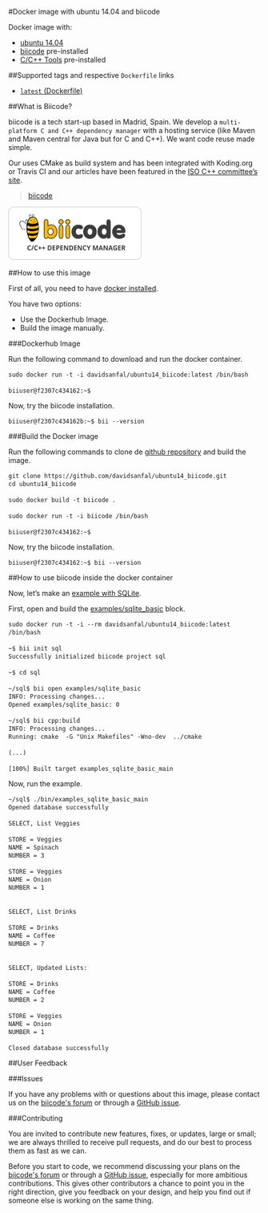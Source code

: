 #Docker image with ubuntu 14.04 and biicode

Docker image with:

*  [ubuntu 14.04](https://registry.hub.docker.com/_/ubuntu/)
*  [biicode](https://www.biicode.com/) pre-installed
*  [C/C++ Tools](http://docs.biicode.com/c++/installation.html#install-c-c-tools) pre-installed

##Supported tags and respective `Dockerfile` links

*  [`latest` (Dockerfile)](https://github.com/davidsanfal/ubuntu14_biicode/blob/master/Dockerfile)

##What is Biicode?

biicode is a tech start-up based in Madrid, Spain. We develop a `multi-platform C and C++ dependency manager` with a hosting service (like Maven and Maven central for Java but for C and C++). We want code reuse made simple.

Our uses CMake as build system and has been integrated with Koding.org or Travis CI and our articles have been featured in the [ISO C++ committee’s site](http://isocpp.org/blog/2014/09/zeromq-biicode).

> [biicode](https://www.biicode.com/)

![biicode](https://raw.githubusercontent.com/davidsanfal/ubuntu14_biicode/master/docs/biicode-logo.png)

##How to use this image

First of all, you need to have [docker installed](https://docs.docker.com/installation/#installation).

You have two options:

*  Use the Dockerhub Image.
*  Build the image manually.

###Dockerhub Image

Run the following command to download and run the docker container.

```
sudo docker run -t -i davidsanfal/ubuntu14_biicode:latest /bin/bash

biiuser@f2307c434162:~$
```
Now, try the biicode installation.

```
biiuser@f2307c434162b:~$ bii --version
```

###Build the Docker image

Run the following commands to clone de [github repository](https://github.com/davidsanfal/ubuntu14_biicode) and build the image.

```
git clone https://github.com/davidsanfal/ubuntu14_biicode.git
cd ubuntu14_biicode

sudo docker build -t biicode .

sudo docker run -t -i biicode /bin/bash

biiuser@f2307c434162:~$
```

Now, try the biicode installation.

```
biiuser@f2307c434162:~$ bii --version
```

##How to use biicode inside the docker container

Now, let’s make an [example with SQLite](http://docs.biicode.com/c++/examples/sqlite.html).

First, open and build the [examples/sqlite_basic](http://www.biicode.com/examples/sqlite_basic) block.

```
sudo docker run -t -i --rm davidsanfal/ubuntu14_biicode:latest /bin/bash

~$ bii init sql
Successfully initialized biicode project sql

~$ cd sql

~/sql$ bii open examples/sqlite_basic
INFO: Processing changes...
Opened examples/sqlite_basic: 0

~/sql$ bii cpp:build
INFO: Processing changes...
Running: cmake  -G "Unix Makefiles" -Wno-dev  ../cmake

(...)

[100%] Built target examples_sqlite_basic_main
```

Now, run the example.

```
~/sql$ ./bin/examples_sqlite_basic_main 
Opened database successfully

SELECT, List Veggies

STORE = Veggies
NAME = Spinach
NUMBER = 3

STORE = Veggies
NAME = Onion
NUMBER = 1


SELECT, List Drinks

STORE = Drinks
NAME = Coffee
NUMBER = 7


SELECT, Updated Lists:

STORE = Drinks
NAME = Coffee
NUMBER = 2

STORE = Veggies
NAME = Onion
NUMBER = 1

Closed database successfully
```

##User Feedback

###Issues

If you have any problems with or questions about this image, please contact us on the [biicode's forum](http://forum.biicode.com/) or through a [GitHub issue](https://github.com/davidsanfal/ubuntu14_biicode/issues).


###Contributing

You are invited to contribute new features, fixes, or updates, large or small; we are always thrilled to receive pull requests, and do our best to process them as fast as we can.

Before you start to code, we recommend discussing your plans on the [biicode's forum](http://forum.biicode.com/) or through a [GitHub issue](https://github.com/davidsanfal/ubuntu14_biicode/issues), especially for more ambitious contributions. This gives other contributors a chance to point you in the right direction, give you feedback on your design, and help you find out if someone else is working on the same thing.
